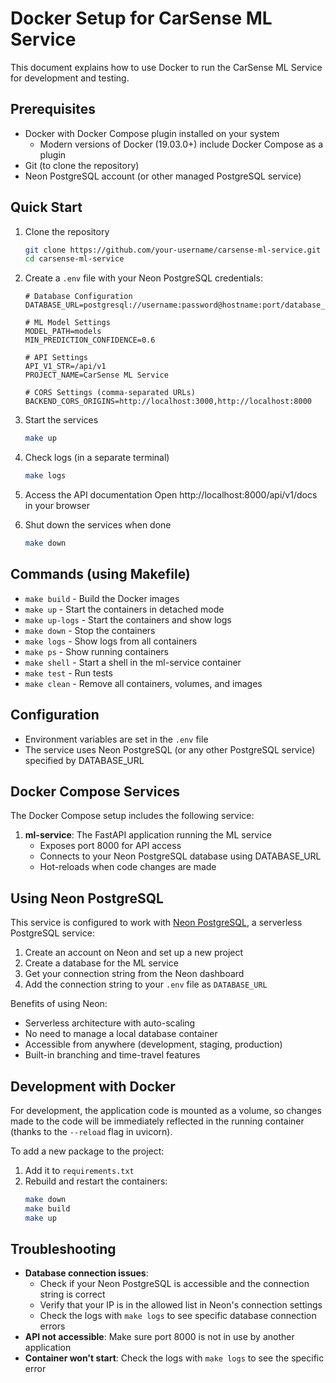 # Docker Setup for CarSense ML Service

This document explains how to use Docker to run the CarSense ML Service for development and testing.

## Prerequisites

- Docker with Docker Compose plugin installed on your system
  - Modern versions of Docker (19.03.0+) include Docker Compose as a plugin
- Git (to clone the repository)
- Neon PostgreSQL account (or other managed PostgreSQL service)

## Quick Start

1. Clone the repository
   ```bash
   git clone https://github.com/your-username/carsense-ml-service.git
   cd carsense-ml-service
   ```

2. Create a `.env` file with your Neon PostgreSQL credentials:
   ```
   # Database Configuration
   DATABASE_URL=postgresql://username:password@hostname:port/database_name

   # ML Model Settings
   MODEL_PATH=models
   MIN_PREDICTION_CONFIDENCE=0.6

   # API Settings
   API_V1_STR=/api/v1
   PROJECT_NAME=CarSense ML Service

   # CORS Settings (comma-separated URLs)
   BACKEND_CORS_ORIGINS=http://localhost:3000,http://localhost:8000
   ```

3. Start the services
   ```bash
   make up
   ```

4. Check logs (in a separate terminal)
   ```bash
   make logs
   ```

5. Access the API documentation
   Open http://localhost:8000/api/v1/docs in your browser

6. Shut down the services when done
   ```bash
   make down
   ```

## Commands (using Makefile)

- `make build` - Build the Docker images
- `make up` - Start the containers in detached mode
- `make up-logs` - Start the containers and show logs
- `make down` - Stop the containers
- `make logs` - Show logs from all containers
- `make ps` - Show running containers
- `make shell` - Start a shell in the ml-service container
- `make test` - Run tests
- `make clean` - Remove all containers, volumes, and images

## Configuration

- Environment variables are set in the `.env` file
- The service uses Neon PostgreSQL (or any other PostgreSQL service) specified by DATABASE_URL

## Docker Compose Services

The Docker Compose setup includes the following service:

1. **ml-service**: The FastAPI application running the ML service
   - Exposes port 8000 for API access
   - Connects to your Neon PostgreSQL database using DATABASE_URL
   - Hot-reloads when code changes are made

## Using Neon PostgreSQL

This service is configured to work with [Neon PostgreSQL](https://neon.tech/), a serverless PostgreSQL service:

1. Create an account on Neon and set up a new project
2. Create a database for the ML service
3. Get your connection string from the Neon dashboard
4. Add the connection string to your `.env` file as `DATABASE_URL`

Benefits of using Neon:
- Serverless architecture with auto-scaling
- No need to manage a local database container
- Accessible from anywhere (development, staging, production)
- Built-in branching and time-travel features

## Development with Docker

For development, the application code is mounted as a volume, so changes made to the code will be immediately reflected in the running container (thanks to the `--reload` flag in uvicorn).

To add a new package to the project:

1. Add it to `requirements.txt`
2. Rebuild and restart the containers:
   ```bash
   make down
   make build
   make up
   ```

## Troubleshooting

- **Database connection issues**:
  - Check if your Neon PostgreSQL is accessible and the connection string is correct
  - Verify that your IP is in the allowed list in Neon's connection settings
  - Check the logs with `make logs` to see specific database connection errors
- **API not accessible**: Make sure port 8000 is not in use by another application
- **Container won't start**: Check the logs with `make logs` to see the specific error